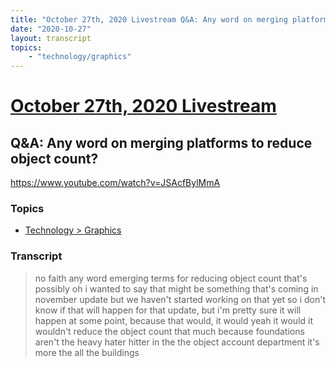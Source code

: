 ```yaml
---
title: "October 27th, 2020 Livestream Q&A: Any word on merging platforms to reduce object count?"
date: "2020-10-27"
layout: transcript
topics:
    - "technology/graphics"
---
```

# [October 27th, 2020 Livestream](../2020-10-27.md)
## Q&A: Any word on merging platforms to reduce object count?
https://www.youtube.com/watch?v=JSAcfBylMmA

### Topics
* [Technology > Graphics](../topics/technology/graphics.md)

### Transcript

> no faith any word emerging terms for reducing object count that's possibly oh i wanted to say that might be something that's coming in november update but we haven't started working on that yet so i don't know if that will happen for that update, but i'm pretty sure it will happen at some point, because that would, it would yeah it would it wouldn't reduce the object count that much because foundations aren't the heavy hater hitter in the the object account department it's more the all the buildings
